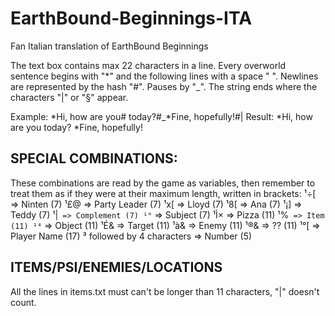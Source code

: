 # EarthBound-Beginnings-ITA
Fan Italian translation of EarthBound Beginnings

The text box contains max 22 characters in a line.
Every overworld sentence begins with "*" and the following lines with a space " ".
Newlines are represented by the hash "#".
Pauses by "_".
The string ends where the characters "|" or "§" appear.

Example:
*Hi, how are you# today?#_*Fine, hopefully!#|
Result:
*Hi, how are you
 today?
*Fine, hopefully!

SPECIAL COMBINATIONS:
---
These combinations are read by the game as variables, then remember to treat them as if they were at their maximum length, written in brackets:
 ¹÷[ => Ninten (7)
¹£@ => Party Leader (7)
¹x[ => Lloyd (7)
¹8[ => Ana (7)
¹¡] => Teddy (7)
¹|` => Complement (7)
¹°` => Subject (7)
¹Ì× => Pizza (11)
¹%` => Item (11)
¹⁴` => Object (11)
¹É& => Target (11)
¹à& => Enemy (11)
¹®& => ?? (11)
¹°[ => Player Name (17)
³ followed by 4 characters => Number (5)

ITEMS/PSI/ENEMIES/LOCATIONS
---
All the lines in items.txt must can't be longer than 11 characters, "|" doesn't count.
